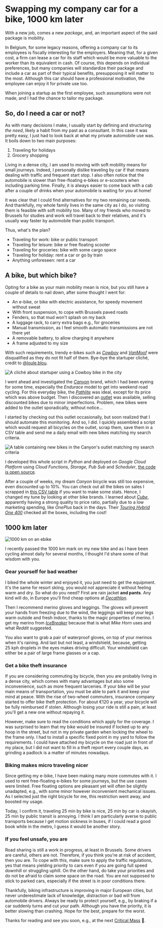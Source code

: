 # Swapping my company car for a bike, 1000 km later

With a new job, comes a new _package_, and, an important aspect of the said package is mobility. 

In Belgium, for some legacy reasons, offering a company car to its employees is fiscally interesting for the employers. Meaning that, for a given cost, a firm can lease a car for its staff which would be more valuable to the worker than its equivalent in cash. Of course, this depends on individual preferences, but many companies will standardize their package and include a car as part of their typical benefits, presupposing it will matter to the most. Although this car should have a professional motivation, the employee can enjoy it for private use too.

When joining a startup as the first employee, such assumptions were not made, and I had the chance to tailor my package.

## So, do I need a car or not?

As with many decisions I make, I usually start by defining and structuring _the need_, likely a habit from my past as a consultant. In this case it was pretty easy, I just had to look back at what my private automobile use was. It boils down to two main purposes:
1. Traveling for holidays
2. Grocery shopping

Living in a dense city, I am used to moving with soft mobility means for small journeys. Indeed, I personally dislike traveling by car if that means dealing with traffic and frequent start stop. I also often notice that the automobile is slower than free-floating e-bikes or e-scooters when including parking time. Finally, it is always easier to come back with a cab after a couple of drinks when your automobile is waiting for you at home!

It was clear that I could find alternatives for my two remaining car needs. And thankfully, my whole family lives in the same city as I do, so visiting them is feasible with soft mobility too. Many of my friends who moved to Brussels for studies and work will travel back to their relatives, and it's usually way faster by automobile than public transport.

Thus, what's the plan?
- Traveling for work: bike or public transport
- Traveling for leisure: bike or free floating scooter
- Traveling for groceries: bike with some cargo space
- Traveling for holiday: rent a car or go by train
- Anything unforeseen: rent a car

## A bike, but which bike?

Opting for a bike as your main mobility mean is nice, but you still have a couple of details to nail down, after some thought I went for:
- An e-bike, or bike with electric assistance, for speedy movement without sweat
- With front suspension, to cope with Brussels paved roads
- Fenders, so that mud won't splash on my back
- A luggage rack, to carry extra bags e.g., for groceries
- Manual transmission, as I feel smooth automatic transmissions are not there yet
- A removable battery, to allow charging it anywhere
- A frame adjusted to my size

With such requirements, trendy e-bikes such as [_Cowboy_](https://us.cowboy.com/) and [_VanMoof_](https://www.vanmoof.com/) were disqualified as they do not fit half of them. Bye-bye the startuper cliché, credit to [@loule.blou](https://www.instagram.com/loule.blou/).

![A cliché about startuper using a Cowboy bike in the city](/img/posts/startupeur-cowboy-en.jpg) <!-- {.center} -->

I went ahead and investigated the [_Canyon_](https://www.canyon.com/) brand, which I had been eyeing for some time, especially the _Endurace_ model to get into weekend road cycling. For this everyday bike, the [_Pathlite_](https://www.canyon.com/en-be/electric-bikes/electric-touring-bikes/pathlite-on/) was ideal, except for its price which was above budget. Then I discovered an [outlet](https://www.canyon.com/en-be/outlet-bikes/) was available, selling discounted bikes due to minor imperfections. Problem, new bikes were added to the outlet sporadically, without notice...

I started by checking out this outlet occasionally, but soon realized that I should automate this monitoring. And so, I did. I quickly assembled a script which would request all bicycles on the outlet, scrap them, save them in a CSV table and send me a daily email with new bikes matching my search criteria.

![A table containing new bikes in the Canyon's outlet matching my search criteria](/img/posts/canyon-monitor-table.jpg) <!-- {.center} -->

I developed this whole script in _Python_ and deployed on _Google Cloud Platform_ using _Cloud Functions, Storage, Pub Sub_ and _Scheduler_, [the code is open source](https://github.com/simonpicard/canyon-outlet-monitor).

After a couple of weeks, my dream _Canyon_ bicycle was still too expensive, even discounted up to 10%. You can check out all the bikes on sales I scrapped in [this CSV table](https://github.com/simonpicard/canyon-outlet-monitor/blob/main/data/canyon_monitor_bikes.csv) if you want to make some stats. Hence, I changed my tune by looking at other bike brands. I learned about [_Cube_](https://www.cube.eu/), apparently having a strong quality to price ratio, partially due to a low marketing spending, like _OnePlus_ back in the days. Their [_Touring Hybrid One 400_](https://www.cube.eu/2022/e-bikes/city-tour/on-road/touring-hybrid/cube-touring-hybrid-one-400-greynblue/) checked all the boxes, including the cost! 


## 1000 km later

![1000 km on an ebike](/img/posts/ebike-1000-km.jpg) <!-- {.center} -->

I recently passed the 1000 km mark on my new bike and as I have been cycling almost daily for several months, I thought I'd share some of that wisdom with you.

### Gear yourself for bad weather

I biked the whole winter and enjoyed it, you just need to get the equipment. It's the same for resort skiing, you would not appreciate it without feeling warm and dry. So what do you need? First are rain jacket __and pants__. Any kind will do, in Europe you'll find cheap options at [_Decathlon_](https://www.decathlon.com/).

Then I recommend merino gloves and leggings. The gloves will prevent your hands from freezing due to the wind, the leggings will keep your legs warm outside and fresh indoor, thanks to the magic properties of merino. I get my merino from [_IceBreaker_](https://www.icebreaker.com/) because that is what _Mike Horn_ uses and what _Reddit_ suggested. 

You also want to grab a pair of waterproof gloves, on top of your merinos when it's raining. And last but not least, a windshield, because, getting 25 kph droplets in the eyes makes driving difficult. Your windshield can either be a pair of large frame glasses or a cap.

### Get a bike theft insurance

If you are considering commuting by bicycle, then you are probably living in a dense city, which comes with many advantages but also some inconvenience, such as more frequent larcenies. If your bike will be your main means of transportation, you must be able to park it and keep your mind at peace. With the rise of two-wheel commuters, insurance company started to offer bike theft protection. For about €120 a year, your bicycle will be fully reimbursed if stolen. Although losing your ride is still a pain, at least you'll get a new one without repaying it. 

However, make sure to read the conditions which apply for the coverage. I was surprised to learn that my bike would be insured if locked up to any hoop in the street, but not in my private garden when locking the wheel to the frame only. I had to install a specific fixed point in my yard to follow the requirements. I could have attached my bicycle on the road just in front of my place, but I did not want to fill in a theft report every couple days, as grinding a padlock is a matter of minutes nowadays.

### Biking makes micro traveling nicer

Since getting my e-bike, I have been making many more commutes with it. I used to rent free-floating e-bikes for some journeys, but the use cases were limited. Free floating options are pleasant yet will often be slightly unadapted, e.g., with some minor however inconvenient mechanical issues. As I selected just the right bicycle for me, this restriction went away, and boosted my usage.

Today, I confirm it, traveling 25 min by bike is nice, 25 min by car is okayish, 25 min by public transit is annoying. I think I am particularly averse to public transports because I get motion sickness in buses, if I could read a good book while in the metro, I guess it would be another story.

### If you feel unsafe, you are

Road sharing is still a work in progress, at least in Brussels. Some drivers are careful, others are not. Therefore, if you think you're at risk of accident, then you are. To cope with this, make sure to apply the traffic regulations, yes that means yielding priority to cars even if you are going full speed downhill or struggling uphill. On the other hand, do take your priorities and do not be afraid to claim some space on the road. You are not supposed to stick to parked cars, especially if the street is in poor conditions there.

Thankfully, biking infrastructure is improving in major European cities, but never underestimate lack of knowledge, distraction or bad will from automobile drivers. Always be ready to protect yourself, e.g., by braking if a car suddenly turns and cut your path. Although you have the priority, it is better slowing than crashing. Hope for the best, prepare for the worst.

Thanks for reading and see you soon, e.g., at the next [Critical Mass](http://www.critical-mass.be/) 🚴.